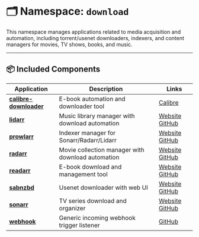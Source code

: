 # 🗂️ Namespace: `download`

This namespace manages applications related to media acquisition and automation, including torrent/usenet downloaders, indexers, and content managers for movies, TV shows, books, and music.

---

## 📦 Included Components

| Application                                     | Description                                       | Links                                                                          |
|-------------------------------------------------|---------------------------------------------------|--------------------------------------------------------------------------------|
| [**calibre-downloader**](./calibre-downloader/) | E-book automation and downloader tool             | [Calibre](https://calibre-ebook.com)                                           |
| [**lidarr**](./lidarr/)                         | Music library manager with download automation    | [Website](https://lidarr.audio) [GitHub](https://github.com/Lidarr/Lidarr)     |
| [**prowlarr**](./prowlarr/)                     | Indexer manager for Sonarr/Radarr/Lidarr          | [Website](https://prowlarr.com) [GitHub](https://github.com/Prowlarr/Prowlarr) |
| [**radarr**](./radarr/)                         | Movie collection manager with download automation | [Website](https://radarr.video) [GitHub](https://github.com/Radarr/Radarr)     |
| [**readarr**](./readarr/)                       | E-book download and management tool               | [Website](https://readarr.com) [GitHub](https://github.com/Readarr/Readarr)    |
| [**sabnzbd**](./sabnzbd/)                       | Usenet downloader with web UI                     | [Website](https://sabnzbd.org) [GitHub](https://github.com/sabnzbd/sabnzbd)    |
| [**sonarr**](./sonarr/)                         | TV series download and organizer                  | [Website](https://sonarr.tv) [GitHub](https://github.com/Sonarr/Sonarr)        |
| [**webhook**](./webhook/)                       | Generic incoming webhook trigger listener         | [GitHub](https://github.com/adnanh/webhook)                                    |
